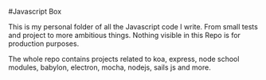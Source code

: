 #Javascript Box

This is my personal folder of all the Javascript code I write. From small tests and project to more ambitious things. Nothing visible in this Repo is for production purposes.

The whole repo contains projects related to koa, express, node school modules, babylon, electron, mocha, nodejs, sails js and more.
